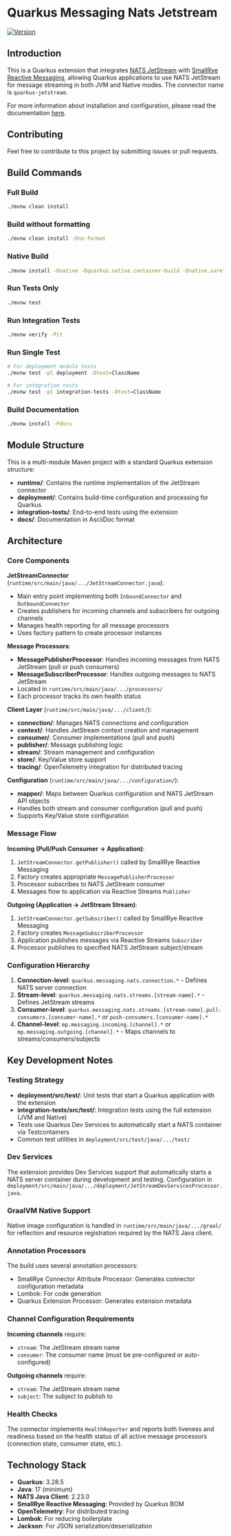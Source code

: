 # Quarkus Messaging Nats Jetstream

[![Version](https://img.shields.io/maven-central/v/io.quarkiverse.reactivemessaging.nats-jetstream/quarkus-messaging-nats-jetstream?logo=apache-maven&style=flat-square)](https://search.maven.org/artifact/io.quarkiverse.reactivemessaging.nats-jetstream/quarkus-messaging-nats-jetstream)

## Introduction
This is a Quarkus extension that integrates [NATS JetStream](https://docs.nats.io/nats-concepts/jetstream) with [SmallRye Reactive Messaging](https://smallrye.io/smallrye-reactive-messaging), allowing Quarkus applications to use NATS JetStream for message streaming in both JVM and Native modes. The connector name is `quarkus-jetstream`.

For more information about installation and configuration, please read the documentation
[here](https://docs.quarkiverse.io/quarkus-reactive-messaging-nats-jetstream/dev/).

## Contributing
Feel free to contribute to this project by submitting issues or pull requests.

## Build Commands

### Full Build
```bash
./mvnw clean install
```

### Build without formatting
```bash
./mvnw clean install -Dno-format
```

### Native Build
```bash
./mvnw install -Dnative -Dquarkus.native.container-build -Dnative.surefire.skip
```

### Run Tests Only
```bash
./mvnw test
```

### Run Integration Tests
```bash
./mvnw verify -Pit
```

### Run Single Test
```bash
# For deployment module tests
./mvnw test -pl deployment -Dtest=ClassName

# For integration tests
./mvnw test -pl integration-tests -Dtest=ClassName
```

### Build Documentation
```bash
./mvnw install -Pdocs
```

## Module Structure

This is a multi-module Maven project with a standard Quarkus extension structure:

- **runtime/**: Contains the runtime implementation of the JetStream connector
- **deployment/**: Contains build-time configuration and processing for Quarkus
- **integration-tests/**: End-to-end tests using the extension
- **docs/**: Documentation in AsciiDoc format

## Architecture

### Core Components

**JetStreamConnector** (`runtime/src/main/java/.../JetStreamConnector.java`):
- Main entry point implementing both `InboundConnector` and `OutboundConnector`
- Creates publishers for incoming channels and subscribers for outgoing channels
- Manages health reporting for all message processors
- Uses factory pattern to create processor instances

**Message Processors**:
- **MessagePublisherProcessor**: Handles incoming messages from NATS JetStream (pull or push consumers)
- **MessageSubscriberProcessor**: Handles outgoing messages to NATS JetStream
- Located in `runtime/src/main/java/.../processors/`
- Each processor tracks its own health status

**Client Layer** (`runtime/src/main/java/.../client/`):
- **connection/**: Manages NATS connections and configuration
- **context/**: Handles JetStream context creation and management
- **consumer/**: Consumer implementations (pull and push)
- **publisher/**: Message publishing logic
- **stream/**: Stream management and configuration
- **store/**: Key/Value store support
- **tracing/**: OpenTelemetry integration for distributed tracing

**Configuration** (`runtime/src/main/java/.../configuration/`):
- **mapper/**: Maps between Quarkus configuration and NATS JetStream API objects
- Handles both stream and consumer configuration (pull and push)
- Supports Key/Value store configuration

### Message Flow

**Incoming (Pull/Push Consumer → Application)**:
1. `JetStreamConnector.getPublisher()` called by SmallRye Reactive Messaging
2. Factory creates appropriate `MessagePublisherProcessor`
3. Processor subscribes to NATS JetStream consumer
4. Messages flow to application via Reactive Streams `Publisher`

**Outgoing (Application → JetStream Stream)**:
1. `JetStreamConnector.getSubscriber()` called by SmallRye Reactive Messaging
2. Factory creates `MessageSubscriberProcessor`
3. Application publishes messages via Reactive Streams `Subscriber`
4. Processor publishes to specified NATS JetStream subject/stream

### Configuration Hierarchy

1. **Connection-level**: `quarkus.messaging.nats.connection.*` - Defines NATS server connection
2. **Stream-level**: `quarkus.messaging.nats.streams.[stream-name].*` - Defines JetStream streams
3. **Consumer-level**: `quarkus.messaging.nats.streams.[stream-name].pull-consumers.[consumer-name].*` or `push-consumers.[consumer-name].*`
4. **Channel-level**: `mp.messaging.incoming.[channel].*` or `mp.messaging.outgoing.[channel].*` - Maps channels to streams/consumers/subjects

## Key Development Notes

### Testing Strategy

- **deployment/src/test/**: Unit tests that start a Quarkus application with the extension
- **integration-tests/src/test/**: Integration tests using the full extension (JVM and Native)
- Tests use Quarkus Dev Services to automatically start a NATS container via Testcontainers
- Common test utilities in `deployment/src/test/java/.../test/`

### Dev Services

The extension provides Dev Services support that automatically starts a NATS server container during development and testing. Configuration in `deployment/src/main/java/.../deployment/JetStreamDevServicesProcessor.java`.

### GraalVM Native Support

Native image configuration is handled in `runtime/src/main/java/.../graal/` for reflection and resource registration required by the NATS Java client.

### Annotation Processors

The build uses several annotation processors:
- SmallRye Connector Attribute Processor: Generates connector configuration metadata
- Lombok: For code generation
- Quarkus Extension Processor: Generates extension metadata

### Channel Configuration Requirements

**Incoming channels** require:
- `stream`: The JetStream stream name
- `consumer`: The consumer name (must be pre-configured or auto-configured)

**Outgoing channels** require:
- `stream`: The JetStream stream name
- `subject`: The subject to publish to

### Health Checks

The connector implements `HealthReporter` and reports both liveness and readiness based on the health status of all active message processors (connection state, consumer state, etc.).

## Technology Stack

- **Quarkus**: 3.28.5
- **Java**: 17 (minimum)
- **NATS Java Client**: 2.23.0
- **SmallRye Reactive Messaging**: Provided by Quarkus BOM
- **OpenTelemetry**: For distributed tracing
- **Lombok**: For reducing boilerplate
- **Jackson**: For JSON serialization/deserialization
